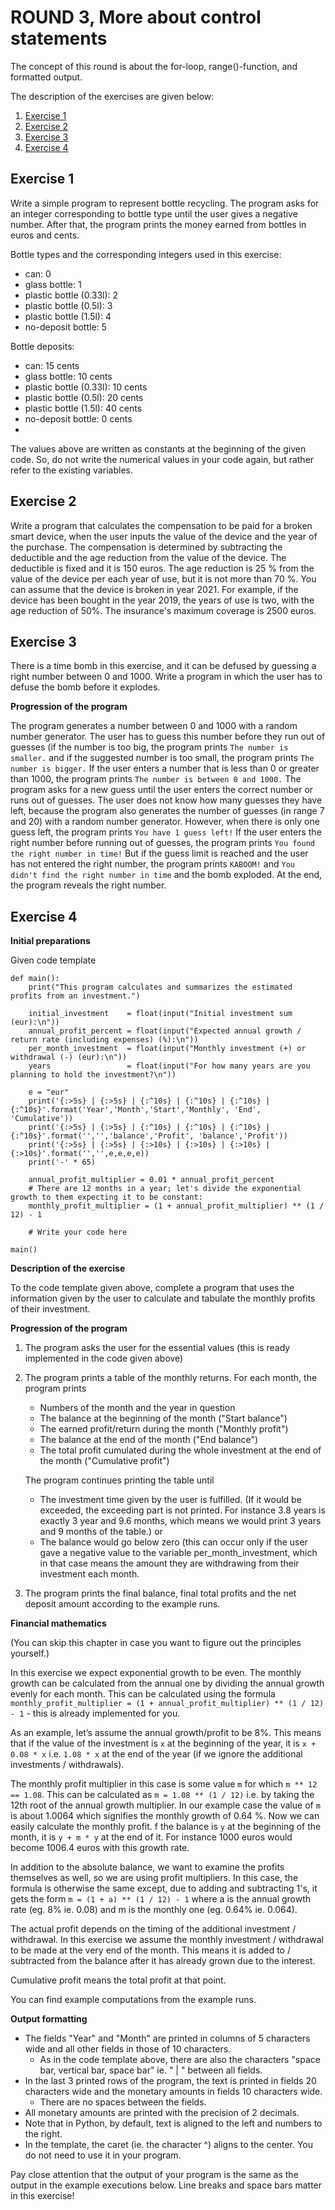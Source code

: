 # ROUND 3, More about control statements

The concept of this round is about the for-loop, range()-function,
and formatted output. 

The description of the exercises are given below:
1. [Exercise 1](#exercise-1)
2. [Exercise 2](#exercise-2)
3. [Exercise 3](#exercise-3)
4. [Exercise 4](#exercise-4)

## Exercise 1 <a name="exercise-1"></a>

Write a simple program to represent bottle recycling. 
The program asks for an integer corresponding to bottle type until the user gives a negative number. 
After that, the program prints the money earned from bottles in euros and cents.

Bottle types and the corresponding integers used in this exercise:
- can: 0
- glass bottle: 1 
- plastic bottle (0.33l): 2 
- plastic bottle (0.5l): 3 
- plastic bottle (1.5l): 4 
- no-deposit bottle: 5

Bottle deposits:
- can: 15 cents 
- glass bottle: 10 cents 
- plastic bottle (0.33l): 10 cents 
- plastic bottle (0.5l): 20 cents 
- plastic bottle (1.5l): 40 cents 
- no-deposit bottle: 0 cents
- 
The values above are written as constants at the beginning of the given code. So, do not write the numerical values in
your code again, but rather refer to the existing variables.

## Exercise 2 <a name="exercise-2"></a>

Write a program that calculates the compensation to be paid for a broken smart device, 
when the user inputs the value of the device and the year of the purchase. The compensation is determined by subtracting the deductible and the age reduction from the value of the device. The deductible is fixed and it is 150 euros. The age reduction is 25 % from the value of the device per each year of use, but it is not more than 70 %. You can assume that the device is broken in year 2021. For example, if the device has been bought in the year 2019, the years of use is two, with the age reduction of 50%. 
The insurance's maximum coverage is 2500 euros.

## Exercise 3 <a name="exercise-3"></a>

There is a time bomb in this exercise, and it can be defused by guessing a right number between 0 and 1000. Write a program in which the user has to defuse the bomb before it explodes.

**Progression of the program**

The program generates a number between 0 and 1000 with a random number generator. 
The user has to guess this number before they run out of guesses 
(if the number is too big, the program prints `The number is smaller.` 
and if the suggested number is too small, the program prints 
`The number is bigger.` If the user enters a number that is less than 0 or greater than 1000, 
the program prints `The number is between 0 and 1000.` 
The program asks for a new guess until the user enters the correct number
or runs out of guesses. The user does not know how many guesses they have left, 
because the program also generates the number of guesses (in range 7 and 20) with a random number generator. 
However, when there is only one guess left, the program prints 
`You have 1 guess left!` If the user enters the right number before running out of guesses, 
the program prints `You found the right number in time!` 
But if the guess limit is reached and the user has not entered the right number, 
the program prints `KABOOM!` and `You didn't find the right number in time` and 
the bomb exploded. At the end, the program reveals the right number.

## Exercise 4 <a name="exercise-4"></a>

**Initial preparations**

Given code template

```
def main():
    print("This program calculates and summarizes the estimated profits from an investment.")

    initial_investment    = float(input("Initial investment sum (eur):\n"))
    annual_profit_percent = float(input("Expected annual growth / return rate (including expenses) (%):\n"))
    per_month_investment  = float(input("Monthly investment (+) or withdrawal (-) (eur):\n"))
    years                 = float(input("For how many years are you planning to hold the investment?\n"))

    e = "eur"
    print('{:>5s} | {:>5s} | {:^10s} | {:^10s} | {:^10s} | {:^10s}'.format('Year','Month','Start','Monthly', 'End', 'Cumulative'))
    print('{:>5s} | {:>5s} | {:^10s} | {:^10s} | {:^10s} | {:^10s}'.format('','','balance','Profit', 'balance','Profit'))
    print('{:>5s} | {:>5s} | {:>10s} | {:>10s} | {:>10s} | {:>10s}'.format('','',e,e,e,e))
    print('-' * 65)

    annual_profit_multiplier = 0.01 * annual_profit_percent
    # There are 12 months in a year; let's divide the exponential growth to them expecting it to be constant:
	monthly_profit_multiplier = (1 + annual_profit_multiplier) ** (1 / 12) - 1

    # Write your code here

main()
```

**Description of the exercise**

To the code template given above, complete a program that uses the information given by the user to calculate and 
tabulate the monthly profits of their investment.

**Progression of the program**

1. The program asks the user for the essential values (this is ready implemented in the code given above)
2. The program prints a table of the monthly returns. For each month, the program prints

    - Numbers of the month and the year in question 
    - The balance at the beginning of the month ("Start balance")
    - The earned profit/return during the month ("Monthly profit")
    - The balance at the end of the month ("End balance")
    - The total profit cumulated during the whole investment at the end of the month ("Cumulative profit")
    
    The program continues printing the table until

    - The investment time given by the user is fulfilled. (If it would be exceeded, the exceeding part is not printed. For instance 3.8 years is exactly 3 year and 9.6 months, which means we would print 3 years and 9 months of the table.)
or
    - The balance would go below zero (this can occur only if the user gave a negative value to the variable per_month_investment, which in that case means the amount they are withdrawing from their investment each month.

3. The program prints the final balance, final total profits and the net deposit amount according to the example runs.


**Financial mathematics**

(You can skip this chapter in case you want to figure out the principles yourself.)

In this exercise we expect exponential growth to be even. 
The monthly growth can be calculated from the annual one by dividing 
the annual growth evenly for each month. 
This can be calculated using the 
formula `monthly_profit_multiplier = (1 + annual_profit_multiplier) ** (1 / 12) - 1` - this is already implemented for you.

As an example, let’s assume the annual growth/profit to be 8%. 
This means that if the value of the investment is `x` at the beginning of the year, 
it is `x + 0.08 * x` i.e. `1.08 * x` at the end of the year (if we ignore the additional investments / withdrawals).

The monthly profit multiplier in this case is some value `m` for which 
`m ** 12 == 1.08`. This can be calculated as `m = 1.08 ** (1 / 12)` 
i.e. by taking the 12th root of the annual growth multiplier. 
In our example case the value of `m` is about 1.0064 which signifies the monthly growth of 0.64 %. 
Now we can easily calculate the monthly profit. 
f the balance is `y` at the beginning of the month, it is `y + m * y` at the end of it. For instance 1000 euros would become 1006.4 euros with this growth rate.

In addition to the absolute balance, we want to examine the profits themselves as well, so we are using profit multipliers. 
In this case, the formula is otherwise the same except, 
due to adding and subtracting 1's, 
it gets the form `m = (1 + a) ** (1 / 12) - 1` where a is the annual growth rate (eg. 8% ie. 0.08) and m is the monthly one (eg. 0.64% ie. 0.064).

The actual profit depends on the timing of the additional investment / withdrawal. In this exercise we assume the monthly investment / withdrawal to be made at the very end of the month. This means it is added to / subtracted from the balance after it has already grown due to the interest.

Cumulative profit means the total profit at that point.

You can find example computations from the example runs.

**Output formatting**

- The fields "Year" and "Month" are printed in columns of 5 characters wide and all other fields in those of 10 characters.
  - As in the code template above, there are also the characters "space bar, vertical bar, space bar" ie. " | " between all fields.
- In the last 3 printed rows of the program, the text is printed in fields 20 characters wide and the monetary amounts in fields 10 characters wide.
  - There are no spaces between the fields.
- All monetary amounts are printed with the precision of 2 decimals.
- Note that in Python, by default, text is aligned to the left and numbers to the right.
- In the template, the caret (ie. the character ^) aligns to the center. You do not need to use it in your program.

Pay close attention that the output of your program is the same as the output in the example executions below. Line breaks and space bars matter in this exercise!